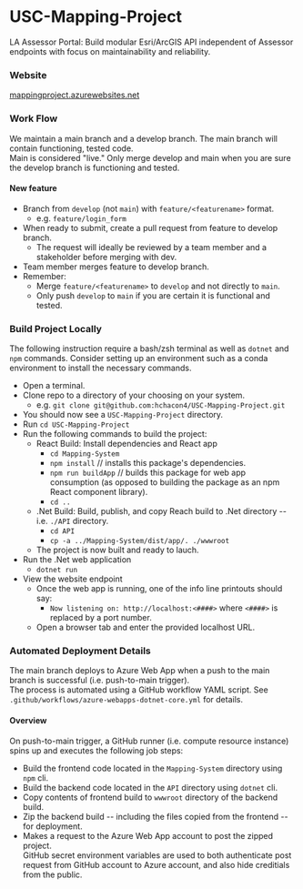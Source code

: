 # USC-Mapping-Project
LA Assessor Portal: Build modular Esri/ArcGIS API independent of Assessor endpoints with focus on maintainability and reliability.

### Website
[mappingproject.azurewebsites.net](https://mappingproject.azurewebsites.net/)

### Work Flow
We maintain a main branch and a develop branch. The main branch will contain functioning, tested code.  
Main is considered "live." Only merge develop and main when you are sure the develop branch is functioning and tested.

#### New feature
* Branch from `develop` (not `main`) with `feature/<featurename>` format.
  * e.g. `feature/login_form`
* When ready to submit, create a pull request from feature to develop branch.
  * The request will ideally be reviewed by a team member and a stakeholder before merging with dev.
* Team member merges feature to develop branch.
* Remember:
  * Merge `feature/<featurename>` to `develop` and not directly to `main`.
  * Only push `develop` to `main` if you are certain it is functional and tested.

### Build Project Locally
The following instruction require a bash/zsh terminal as well as `dotnet` and `npm` commands.
Consider setting up an environment such as a conda environment to install the necessary commands.
* Open a terminal.
* Clone repo to a directory of your choosing on your system.
  * e.g. `git clone git@github.com:hchacon4/USC-Mapping-Project.git`
* You should now see a `USC-Mapping-Project` directory.
* Run `cd USC-Mapping-Project`
* Run the following commands to build the project:
  * React Build: Install dependencies and React app
    * `cd Mapping-System`
    * `npm install`   // installs this package's dependencies.
    * `npm run buildApp`   // builds this package for web app consumption (as opposed to building the package as an npm React component library).
    * `cd ..`
  * .Net Build: Build, publish, and copy Reach build to .Net directory -- i.e. `./API` directory.
    * `cd API`
    * `cp -a ../Mapping-System/dist/app/. ./wwwroot`
  * The project is now built and ready to lauch.
* Run the .Net web application
  * `dotnet run`
* View the website endpoint
  * Once the web app is running, one of the info line printouts should say:
    * `Now listening on: http://localhost:<####>` where `<####>` is replaced by a port number.
  * Open a browser tab and enter the provided localhost URL.

### Automated Deployment Details
The main branch deploys to Azure Web App when a push to the main branch is successful (i.e. push-to-main trigger).  
The process is automated using a GitHub workflow YAML script. See `.github/workflows/azure-webapps-dotnet-core.yml` for details.
#### Overview
On push-to-main trigger, a GitHub runner (i.e. compute resource instance) spins up and executes the following job steps:
* Build the frontend code located in the `Mapping-System` directory using `npm` cli.
* Build the backend code located in the `API` directory using `dotnet` cli.
* Copy contents of frontend build to `wwwroot` directory of the backend build.
* Zip the backend build -- including the files copied from the frontend -- for deployment.
* Makes a request to the Azure Web App account to post the zipped project.  
GitHub secret environment variables are used to both authenticate post request from GitHub account to Azure account, and also hide creditials from the public.